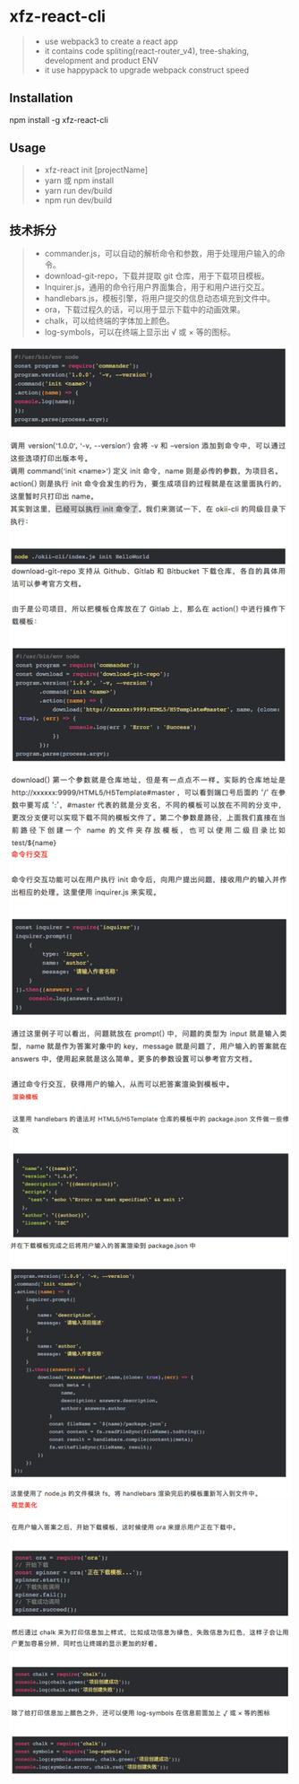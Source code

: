 # xfz-react-cli
> - use webpack3 to create a react app
> - it contains code spliting(react-router_v4), tree-shaking, development and product ENV
> - it use happypack to upgrade webpack construct speed

## Installation
npm install -g xfz-react-cli

## Usage
> - xfz-react init [projectName]
> - yarn 或 npm install
> - yarn run dev/build
> - npm run dev/build

## 技术拆分
> - commander.js，可以自动的解析命令和参数，用于处理用户输入的命令。
> - download-git-repo，下载并提取 git 仓库，用于下载项目模板。
> - Inquirer.js，通用的命令行用户界面集合，用于和用户进行交互。
> - handlebars.js，模板引擎，将用户提交的信息动态填充到文件中。
> - ora，下载过程久的话，可以用于显示下载中的动画效果。
> - chalk，可以给终端的字体加上颜色。
> - log-symbols，可以在终端上显示出 √ 或 × 等的图标。

![](readImg/1.png)
![](readImg/2.png)
![](readImg/3.png)
![](readImg/4.1.png)
![](readImg/4.2.png)
![](readImg/5.png)
